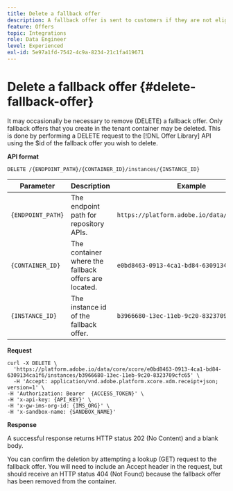 ```yaml
---
title: Delete a fallback offer
description: A fallback offer is sent to customers if they are not eligible for other offers
feature: Offers
topic: Integrations
role: Data Engineer
level: Experienced
exl-id: 5e97a1fd-7542-4c9a-8234-21c1fa419671
---
```

# Delete a fallback offer {#delete-fallback-offer}

It may occasionally be necessary to remove (DELETE) a fallback offer. Only fallback offers that you create in the tenant container may be deleted. This is done by performing a DELETE request to the [!DNL Offer Library] API using the $id of the fallback offer you wish to delete.

**API format**

```http
DELETE /{ENDPOINT_PATH}/{CONTAINER_ID}/instances/{INSTANCE_ID}
```

| Parameter | Description | Example |
| --------- | ----------- | ------- |
| `{ENDPOINT_PATH}` | The endpoint path for repository APIs. | `https://platform.adobe.io/data/core/xcore/` |
| `{CONTAINER_ID}` | The container where the fallback offers are located. | `e0bd8463-0913-4ca1-bd84-6309134ca1f6` |
| `{INSTANCE_ID}` | The instance id of the fallback offer. | `b3966680-13ec-11eb-9c20-8323709cfc65` |

**Request**

```shell
curl -X DELETE \
  'https://platform.adobe.io/data/core/xcore/e0bd8463-0913-4ca1-bd84-6309134ca1f6/instances/b3966680-13ec-11eb-9c20-8323709cfc65' \
  -H 'Accept: application/vnd.adobe.platform.xcore.xdm.receipt+json; version=1' \
-H 'Authorization: Bearer  {ACCESS_TOKEN}' \
-H 'x-api-key: {API_KEY}' \
-H 'x-gw-ims-org-id: {IMS_ORG}' \
-H 'x-sandbox-name: {SANDBOX_NAME}'
```

**Response**

A successful response returns HTTP status 202 (No Content) and a blank body.

You can confirm the deletion by attempting a lookup (GET) request to the fallback offer. You will need to include an Accept header in the request, but should receive an HTTP status 404 (Not Found) because the fallback offer has been removed from the container.
